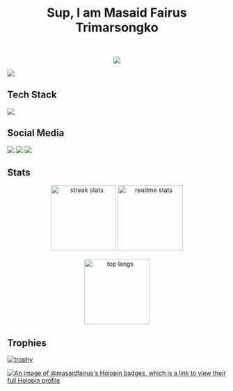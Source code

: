 <h1 align="center"> Sup, I am Masaid Fairus Trimarsongko</h1> <br>
<p align="center"><img src="https://media.tenor.com/_d0iCsfNE2IAAAAj/penguin-wave.gif"></p>

<img src="https://visitcount.itsvg.in/api?id=masaidfairus&icon=9&color=3)](https://visitcount.itsvg.in">


<h2>Tech Stack</h2>
<img src="https://img.shields.io/badge/Figma-1E1E1E?style=for-the-badge&logo=figma&logoColor=white">

<h2>Social Media</h2>

<a href="https://www.instagram.com/msaidfairuss/"><img src="https://img.shields.io/badge/Instagram-FD0049?style=for-the-badge&logo=instagram&logoColor=white"></a>
<a href="https://www.linkedin.com/in/masaidfairustrimarsongko"><img src="https://img.shields.io/badge/LinkedIn-0077B5?style=for-the-badge&logo=linkedin&logoColor=white"></a>
<a href="https://www.youtube.com/@masaidfairus"><img src="https://img.shields.io/badge/YouTube-FF0000?style=for-the-badge&logo=youtube&logoColor=white"></a>

<h2>Stats</h2>
<div align="center">
  <img  height=150 src="https://github-readme-streak-stats-salesp07.vercel.app/?user=masaidfairus&count_private=true&theme=dark&border_radius=10" alt="streak stats"/>
  <img height=150 src="https://github-readme-stats-salesp07.vercel.app/api?username=masaidfairus&count_private=true&show_icons=true&theme=dark&rank_icon=github&border_radius=10" alt="readme stats"" />
  <br>
  <br>
  <img style="margin: 0 100" height=150 align="center" src="https://github-readme-stats.vercel.app/api/top-langs/?username=masaidfairus&hide=HTML&langs_count=8&layout=compact&theme=dark&border_radius=10&size_weight=0.5&count_weight=0.5&exclude_repo=github-readme-stats" alt="top langs" />
</div>

<h2>Trophies</h2>

[![trophy](https://github-profile-trophy.vercel.app/?username=masaidfairus&theme=darkhub)](https://github.com/ryo-ma/github-profile-trophy)
  
[![An image of @masaidfairus's Holopin badges, which is a link to view their full Holopin profile](https://holopin.me/masaidfairus)](https://holopin.io/@masaidfairus)

